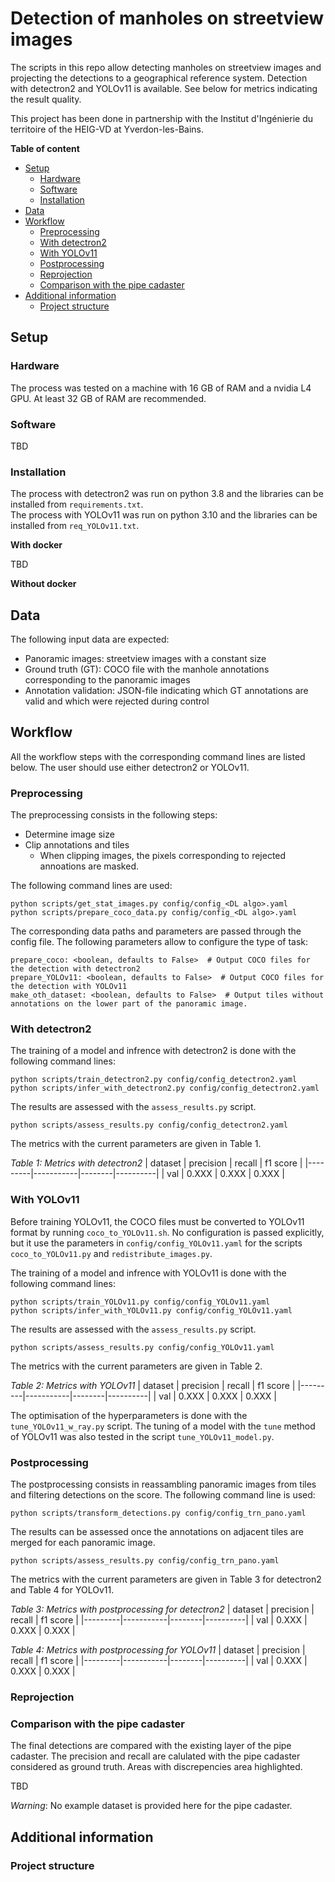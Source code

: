 # Detection of manholes on streetview images

<!--Currently do not include the reporjection of the ground truth. To be added later.-->

The scripts in this repo allow detecting manholes on streetview images and projecting the detections to a geographical reference system. Detection with detectron2 and YOLOv11 is available. See below for metrics indicating the result quality.

This project has been done in partnership with the Institut d'Ingénierie du territoire of the HEIG-VD at Yverdon-les-Bains.

**Table of content**

- [Setup](#setup)
    - [Hardware](#hardware)
    - [Software](#software)
    - [Installation](#installation)
- [Data](#data)
- [Workflow](#workflow)
    - [Preprocessing](#preprocessing)
    - [With detectron2](#with-detectron2)
    - [With YOLOv11](#with-YOLOv11)
    - [Postprocessing](#postprocessing)
    - [Reprojection](#reprojection)
    - [Comparison with the pipe cadaster](#comparison-with-the-pipe-cadaster)
- [Additional information](#additional-information)
    - [Project structure](#project-structure)


## Setup

### Hardware

The process was tested on a machine with 16 GB of RAM and a nvidia L4 GPU. At least 32 GB of RAM are recommended.


### Software

TBD

### Installation

The process with detectron2 was run on python 3.8 and the libraries can be installed from `requirements.txt`.<br>
The process with YOLOv11 was run on python 3.10 and the libraries can be installed from `req_YOLOv11.txt`.

**With docker**

TBD

**Without docker**


## Data

The following input data are expected:

* Panoramic images: streetview images with a constant size
* Ground truth (GT): COCO file with the manhole annotations corresponding to the panoramic images
* Annotation validation: JSON-file indicating which GT annotations are valid and which were rejected during control

## Workflow
All the workflow steps with the corresponding command lines are listed below. The user should use either detectron2 or YOLOv11.

### Preprocessing

The preprocessing consists in the following steps:

* Determine image size
* Clip annotations and tiles
    * When clipping images, the pixels corresponding to rejected annoations are masked.

The following command lines are used:

```
python scripts/get_stat_images.py config/config_<DL algo>.yaml
python scripts/prepare_coco_data.py config/config_<DL algo>.yaml
```

The corresponding data paths and parameters are passed through the config file. The following parameters allow to configure the type of task:

```
prepare_coco: <boolean, defaults to False>  # Output COCO files for the detection with detectron2
prepare_YOLOv11: <boolean, defaults to False>  # Output COCO files for the detection with YOLOv11
make_oth_dataset: <boolean, defaults to False>  # Output tiles without annotations on the lower part of the panoramic image.
```

### With detectron2

The training of a model and infrence with detectron2 is done with the following command lines:

```
python scripts/train_detectron2.py config/config_detectron2.yaml
python scripts/infer_with_detectron2.py config/config_detectron2.yaml
```

The results are assessed with the `assess_results.py` script.

```
python scripts/assess_results.py config/config_detectron2.yaml
```

The metrics with the current parameters are given in Table 1.

<i>Table 1: Metrics with detectron2</i>
| dataset | precision | recall | f1 score |
|---------|-----------|--------|----------|
| val     | 0.XXX     | 0.XXX  | 0.XXX     |

### With YOLOv11

Before training YOLOv11, the COCO files must be converted to YOLOv11 format by running `coco_to_YOLOv11.sh`. No configuration is passed explicitly, but it use the parameters in `config/config_YOLOv11.yaml` for the scripts `coco_to_YOLOv11.py` and `redistribute_images.py`.

The training of a model and infrence with YOLOv11 is done with the following command lines:

```
python scripts/train_YOLOv11.py config/config_YOLOv11.yaml
python scripts/infer_with_YOLOv11.py config/config_YOLOv11.yaml
```

The results are assessed with the `assess_results.py` script.

```
python scripts/assess_results.py config/config_YOLOv11.yaml
```

The metrics with the current parameters are given in Table 2.

<i>Table 2: Metrics with YOLOv11</i>
| dataset | precision | recall | f1 score |
|---------|-----------|--------|----------|
| val     | 0.XXX     | 0.XXX  | 0.XXX     |

The optimisation of the hyperparameters is done with the `tune_YOLOv11_w_ray.py` script. The tuning of a model with the `tune` method of YOLOv11 was also tested in the script `tune_YOLOv11_model.py`.

### Postprocessing

The postprocessing consists in reassambling panoramic images from tiles and filtering detections on the score. The following command line is used:

```
python scripts/transform_detections.py config/config_trn_pano.yaml
```

The results can be assessed once the annotations on adjacent tiles are merged for each panoramic image.

```
python scripts/assess_results.py config/config_trn_pano.yaml
```

The metrics with the current parameters are given in Table 3 for detectron2 and Table 4 for YOLOv11.

<i>Table 3: Metrics with postprocessing for detectron2</i>
| dataset | precision | recall | f1 score |
|---------|-----------|--------|----------|
| val     | 0.XXX     | 0.XXX  | 0.XXX     |

<i>Table 4: Metrics with postprocessing for YOLOv11</i>
| dataset | precision | recall | f1 score |
|---------|-----------|--------|----------|
| val     | 0.XXX     | 0.XXX  | 0.XXX     |

### Reprojection


### Comparison with the pipe cadaster

The final detections are compared with the existing layer of the pipe cadaster. The precision and recall are calulated with the pipe cadaster considered as ground truth. Areas with discrepencies area highlighted.

TBD

_Warning_: No example dataset is provided here for the pipe cadaster.

## Additional information


### Project structure